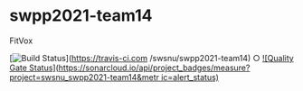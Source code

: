 # swpp2021-team14
 FitVox
 
[![Build
Status](https://travis-ci.com/swsnu/swpp2021-team14.svg?branch=main)](https://travis-ci.com
/swsnu/swpp2021-team14)
○ [![Quality Gate
Status](https://sonarcloud.io/api/project_badges/measure?project=swsnu_swpp2021-team14&metr
ic=alert_status)](https://sonarcloud.io/dashboard?id=swsnu_swpp2021-team14)
